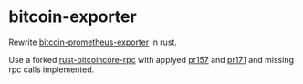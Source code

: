 # bitcoin-exporter

Rewrite [bitcoin-prometheus-exporter](https://github.com/jvstein/bitcoin-prometheus-exporter) in rust.

Use a forked [rust-bitcoincore-rpc](https://git.itsufficient.me/rust/bitcoincore-rpc)
with applyed [pr157](https://github.com/rust-bitcoin/rust-bitcoincore-rpc/pull/157) and
[pr171](https://github.com/rust-bitcoin/rust-bitcoincore-rpc/pull/171) and missing rpc calls implemented.
